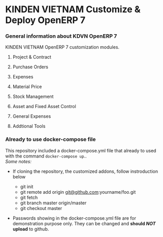 KINDEN VIETNAM Customize & Deploy OpenERP 7
===========================================

### General information about KDVN OpenERP 7

KINDEN VIETNAM OpenERP 7 customization modules.

1. Project & Contract

2. Purchase Orders

3. Expenses

4. Material Price

5. Stock Management

6. Asset and Fixed Asset Control

7. General Expenses

8. Addtional Tools

### Already to use docker-compose file

This repository included a docker-compose.yml file that already to used with the command `docker-compose up`..  
*Some notes:*

* If cloning the repository, the customized addons, follow instroduction below
    * git init
    * git remote add origin git@github.com:yourname/foo.git
    * git fetch
    * git branch master origin/master
    * git checkout master

* Passwords showing in the docker-compose.yml file are for demonstration purpose only. They can be changed and **should _NOT_ upload** to github.
